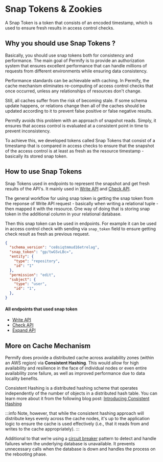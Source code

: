 
# Snap Tokens & Zookies

A Snap Token is a token that consists of an encoded timestamp, which is used to ensure fresh results in access control checks. 

## Why you should use Snap Tokens ?

Basically, you should use snap tokens both for consistency and performance. The main goal of Permify is to provide an authorization system that ensures excellent performance that can handle millions of requests from different environments while ensuring data consistency.

Performance standards can be achievable with caching. In Permify, the cache mechanism eliminates re-computing of access control checks that once occurred, unless any relationships of resources don't change.

Still, all caches suffer from the risk of becoming stale. If some schema update happens, or relations change then all of the caches should be updated according to it to prevent false positive or false negative results.

Permify avoids this problem with an approach of snapshot reads. Simply, it ensures that access control is evaluated at a consistent point in time to prevent inconsistency. 

To achieve this, we developed tokens called Snap Tokens that consist of a timestamp that is compared in access checks to ensure that the snapshot of the access control is at least as fresh as the resource timestamp - basically its stored snap token.

## How to use Snap Tokens

Snap Tokens used in endpoints to represent the snapshot and get fresh results of the API's. It mainly used in [Write API] and [Check API]. 

The general workflow for using snap token is getting the snap token from the reponse of Write API request - basically when writing a relational tuple - then mapped it with the resource. One way of doing that is storing snap token in the additional column in your relational database.

Then this snap token can be used in endpoints. For example it can be used in access control check with sending via `snap_token` field to ensure getting check result as fresh as previous request.

```json 
{
  "schema_version": "ce8siqtmmud16etrelag",
  "snap_token": "gp/twGSvLBc=",
  "entity": {
    "type": "repository",
    "id": "1"
  },
  "permission": "edit",
  "subject": {
    "type": "user",
    "id": "1",
  },
}
```

[Write API]: ../api-overview/relationship/write-relationships
[Check API]: ../api-overview/permission/check-api

#### All endpoints that used snap token 

- [Write API](../api-overview/relationship/write-relationships) 
- [Check API](../api-overview/permission/check-api)
- [Expand API](../api-overview/permission/expand-api)


## More on Cache Mechanism 

Permify does provide a distributed cache across availability zones (within an AWS region) via **Consistent Hashing**. This would allow for high availability and resilience in the face of individual nodes or even entire availability zone failure, as well as improved performance due to data locality benefits.

Consistent Hashing is a distributed hashing scheme that operates independently of the number of objects in a distributed hash table. You can learn more about it from the following blog post: [Introducing Consistent Hashing](https://itnext.io/introducing-consistent-hashing-9a289769052e)

:::info
Note, however, that while the consistent hashing approach will distribute keys evenly across the cache nodes, it's up to the application logic to ensure the cache is used effectively (i.e., that it reads from and writes to the cache appropriately).
:::

Additional to that we’re using a [circuit breaker](https://blog.bitsrc.io/circuit-breaker-pattern-in-microservices-26bf6e5b21ff) pattern to detect and handle failures when the underlying database is unavailable. It prevents unnecessary calls when the database is down and handles the process on the rebooting phase.